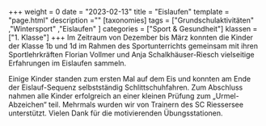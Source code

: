 +++
weight = 0
date = "2023-02-13"
title = "Eislaufen"
template = "page.html"
description =""
[taxonomies]
tags = ["Grundschulaktivitäten" ,"Wintersport" ,"Eislaufen" ]
categories = ["Sport & Gesundheit"]
klassen =["1. Klasse"]
+++
Im Zeitraum von Dezember bis März konnten die Kinder der Klasse 1b und 1d im Rahmen des Sportunterrichts gemeinsam mit ihren Sportlehrkräften Florian Vollmer und Anja Schalkhäuser-Riesch vielseitige Erfahrungen im Eislaufen sammeln. 

<!-- more -->

Einige Kinder standen zum ersten Mal auf dem Eis und konnten am Ende der Eislauf-Sequenz selbstständig Schlittschuhfahren. Zum Abschluss nahmen alle Kinder erfolgreich an einer kleinen Prüfung zum „Urmel-Abzeichen“ teil. Mehrmals wurden wir von Trainern des SC Riessersee unterstützt. Vielen Dank für die motivierenden Übungsstationen.